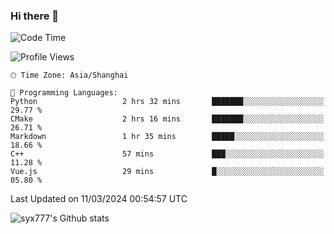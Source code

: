 ### Hi there 👋

<!--
**syx777/syx777** is a ✨ _special_ ✨ repository because its `README.md` (this file) appears on your GitHub profile.

Here are some ideas to get you started:

- 🔭 I’m currently working on ...
- 🌱 I’m currently learning ...
- 👯 I’m looking to collaborate on ...
- 🤔 I’m looking for help with ...
- 💬 Ask me about ...
- 📫 How to reach me: ...
- 😄 Pronouns: ...
- ⚡ Fun fact: ...
-->
<!--START_SECTION:waka-->
![Code Time](http://img.shields.io/badge/Code%20Time-9%20hrs%2053%20mins-blue)

![Profile Views](http://img.shields.io/badge/Profile%20Views-246-blue)

```text
🕑︎ Time Zone: Asia/Shanghai

💬 Programming Languages: 
Python                   2 hrs 32 mins       ███████░░░░░░░░░░░░░░░░░░   29.77 % 
CMake                    2 hrs 16 mins       ███████░░░░░░░░░░░░░░░░░░   26.71 % 
Markdown                 1 hr 35 mins        █████░░░░░░░░░░░░░░░░░░░░   18.66 % 
C++                      57 mins             ███░░░░░░░░░░░░░░░░░░░░░░   11.28 % 
Vue.js                   29 mins             █░░░░░░░░░░░░░░░░░░░░░░░░   05.80 % 
```


 Last Updated on 11/03/2024 00:54:57 UTC
<!--END_SECTION:waka-->

![syx777's Github stats](https://github-readme-stats.vercel.app/api?username=syx777&show_icons=true)

